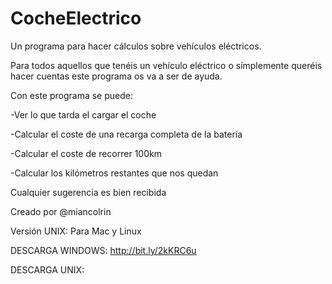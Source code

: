 # CocheElectrico
Un programa para hacer cálculos sobre vehículos eléctricos.

Para todos aquellos que tenéis un vehículo eléctrico o símplemente queréis hacer cuentas este programa os va a ser de ayuda.


Con este programa se puede:

-Ver lo que tarda el cargar el coche

-Calcular el coste de una recarga completa de la batería

-Calcular el coste de recorrer 100km

-Calcular los kilómetros restantes que nos quedan


Cualquier sugerencia es bien recibida

Creado por @miancolrin

Versión UNIX: Para Mac y Linux

DESCARGA WINDOWS: http://bit.ly/2kKRC6u

DESCARGA UNIX: 
